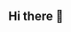 ## Hi there 👋

<!--
**SayedMuntadher20/SayedMuntadher20** is a ✨ _special_ ✨ repository because its `README.md` (this file) appears on your GitHub profile.

Here are some ideas to get you started:

- 🔭 I’m currently working on a Robotics project related to medical service to automate the environment since reading by a telemedicine Robot 
- 🌱 I’m currently learning Machine vision skills to advance my robotics solutions value
- 👯 I’m looking to collaborate on Physical AI and Robotics Solutions 
- 💬 Ask me about Robotics, PLCs, and Microcontrollers
- 📫 How to reach me: smontudralnajjar@gmail.com
-->
